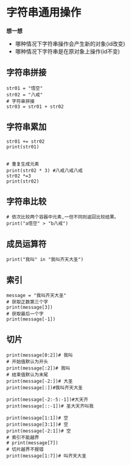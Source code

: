 # 字符串通用操作

**想一想**

- 哪种情况下字符串操作会产生新的对象(id改变)
- 哪种情况下字符串是在原对象上操作(id不变)

## 字符串拼接

```
str01 = "悟空"
str02 = "八戒"
# 字符串拼接
str03 = str01 + str02
```

## 字符串累加
```
str01 += str02
print(str01)


# 重复生成元素
print(str02 * 3) #八戒八戒八戒
str02 *=3
print(str02)
```

## 字符串比较
```
# 依次比较两个容器中元素,一但不同则返回比较结果。
print("a悟空" > "b八戒")
```

## 成员运算符
```
print("我叫" in "我叫齐天大圣")
```

## 索引
```
message = "我叫齐天大圣"
# 获取正数第三个字
print(message[3])
# 获取最后一个字
print(message[-1])
```

## 切片

```
print(message[0:2])# 我叫
# 开始值默认为开头
print(message[:2])# 我叫
# 结束值默认为末尾
print(message[-2:])# 大圣
print(message[:])#我叫齐天大圣

print(message[-2:-5:-1])#大天齐
print(message[::-1])# 圣大天齐叫我

print(message[1:1])# 空
print(message[3:1])# 空
print(message[-2:1])# 空
# 索引不能越界
# print(message[7])
# 切片越界不报错
print(message[1:7])# 叫齐天大圣
```
